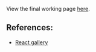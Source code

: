 View the final working page [here](https://dtying.github.io/gallery-by-react/).

## References:
- [React gallery](http://www.imooc.com/learn/507)
